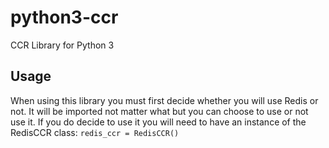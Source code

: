 # python3-ccr

CCR Library for Python 3

## Usage
When using this library you must first decide whether you will use Redis or not. It will be imported not matter what but you can choose to use or not use it.
If you do decide to use it you will need to have an instance of the RedisCCR class: `redis_ccr = RedisCCR()`

